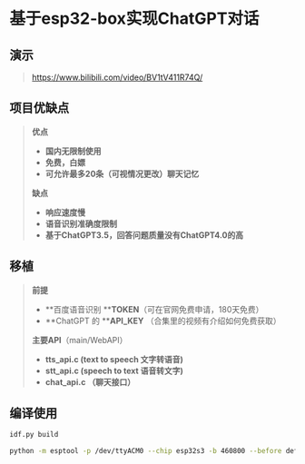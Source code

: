 # 基于esp32-box实现ChatGPT对话

## 演示

> https://www.bilibili.com/video/BV1tV411R74Q/

## 项目优缺点

> **优点**
>
> * **国内无限制使用**
> * **免费，白嫖**
> * **可允许最多20条（可视情况更改）聊天记忆**
>
> **缺点**
>
> * **响应速度慢**
> * **语音识别准确度限制**
> * **基于ChatGPT3.5，回答问题质量没有ChatGPT4.0的高**

## 移植

> **前提**
>
> * **百度语音识别 ****TOKEN**（可在官网免费申请，180天免费）
> * **ChatGPT 的 ****API_KEY** （合集里的视频有介绍如何免费获取）
>
> **主要API**（main/WebAPI）
>
> * **tts_api.c (text to speech 文字转语音)**
> * **stt_api.c (speech to text 语音转文字)**
> * **chat_api.c （聊天接口）**

## 编译使用

```bash
idf.py build

```

```bash
python -m esptool -p /dev/ttyACM0 --chip esp32s3 -b 460800 --before default_reset --after hard_reset write_flash --flash_mode dio --flash_size 16MB --flash_freq 80m 0x0 build/bootloader/bootloader.bin 0x8000 build/partition_table/partition-table.bin 0xd000 build/ota_data_initial.bin 0x10000 build/chatgpt_demo.bin 0x900000 build/storage.bin 0xb00000 build/srmodels/srmodels.bin 0x700000 factory_nvs/build/factory_nvs.bin

```
